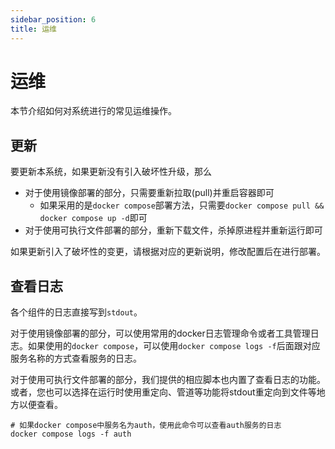 ```yaml
---
sidebar_position: 6
title: 运维
---
```


# 运维

本节介绍如何对系统进行的常见运维操作。

## 更新

要更新本系统，如果更新没有引入破坏性升级，那么

- 对于使用镜像部署的部分，只需要重新拉取(pull)并重启容器即可
  - 如果采用的是`docker compose`部署方法，只需要`docker compose pull && docker compose up -d`即可
- 对于使用可执行文件部署的部分，重新下载文件，杀掉原进程并重新运行即可

如果更新引入了破坏性的变更，请根据对应的更新说明，修改配置后在进行部署。

## 查看日志

各个组件的日志直接写到`stdout`。

对于使用镜像部署的部分，可以使用常用的docker日志管理命令或者工具管理日志。如果使用的`docker compose`，可以使用`docker compose logs -f`后面跟对应服务名称的方式查看服务的日志。

对于使用可执行文件部署的部分，我们提供的相应脚本也内置了查看日志的功能。或者，您也可以选择在运行时使用重定向、管道等功能将stdout重定向到文件等地方以便查看。

```
# 如果docker compose中服务名为auth，使用此命令可以查看auth服务的日志
docker compose logs -f auth
```


